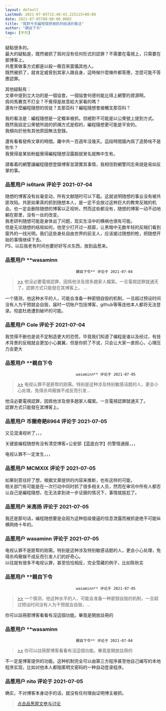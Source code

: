 ```yaml
---
layout: default
Lastmod: 2021-07-05T15:40:43.225115+00:00
date: 2021-07-05T00:00:00.000Z
title: "我對今天編程隨想被抓的經過的看法"
author: "親自下令"
tags: [中共]
---
```


疑點很多的。  
最大的疑點是，既然被抓了爲何沒有任何形式的認罪？不需要在電視上，只需要在那博客上。  
共產黨做事方式都是以殺一儆百來震懾其他人。  
既然被抓了，就肯定威脅到其家人跟自身，這時候什麼條件都答應，怎麼可能不答應認罪。  
  
其他疑點有：  
文章中提到立大功的是一個協會。一個協會何德何能比得上網警的資源啊。  
爲何馬賽克不打全？不覺得是故意給大家看的嗎？  
還有什麼編程隨想的信徒？支那百科？編程隨想會接觸支那百科？  
  
我的看法是：編程隨想是一定概率被抓。但絕對不可能是以公衆號上提到方式。  
既然我設定公衆號所說的抓捕方式是假的，編程隨想更可能是平安的。  
我傾向於他有其他原因無法登錄。  
  
還有看看發佈文章的時間。離中共一百週年沒幾天。這段時間牆內爲了造勢啥不是吹牛？  
我覺得是某些粉蛆覺得編程隨想沒露臉就冒名就無中生有。  
  
  
請看着的網警讓編程隨想登錄博客並證實其事情，我相信對網警同志來說是易如反掌的事。

            
### 品葱用户 **is6tank** 评论于 2021-07-04
        
随想的博客没有丝毫变动，所有文献随时可以下载。这就说明随想的事业没有被共匪攻陷。共匪如果真的抓到随想本人，是一定不会放过这种巨大的教育反贼的机会。也一定会删除随想的博客以正视听。然而这些都没有，随想的博客一动不动地躺在那里，没有一丝的改变。  
我老研判随想可能是身体出了问题，现实生活中的横祸也很有可能。  
但是无论随想的结局如何，他至少打开过一扇窗，让黑暗中无数年轻的反贼们看到窗外的一线光明。我们这些身处自由世界的前支人，应该接过随想的枪，把随想开始的事情继续下去。  
PS，以后我老有时间也要好好写点东西，放到品葱来。
        


            
### 品葱用户 **wasaminn				
									親自下令** 评论于 2021-07-04
        
> [\>>]( "/article/item_id-668256#") 他沒必要電視認罪，因爲他涉及很多趙家人檔案。一旦電視認罪就通天了。認罪方式只能發在其博客上。 ...

  
  
一个猜测，他这种水平的人，可能会准备一种密钥自毁的机制，一旦超过预设时间没有人为干预就会自毁，届时一切账户包括博客，github等等连他本人都将无法登录。彻底杜绝遭到破坏的可能。
        


            
### 品葱用户 **Cole** 评论于 2021-07-04
        
我觉得不删也是说不定制造更大的恐慌，毕竟我们知道了编程是谁以及经过，有技术背景的反贼就会更加小心翼翼，但是你抓了不说，只会让大家一直担心，心理压力会更大
        


            
### 品葱用户 **親自下令				
									wasaminn** 评论于 2021-07-05
        
> [\>>]( "/article/item_id-668255#") 电视认罪不是匪帮的刚需。特别是这种涉及特别敏感话题的人，更会小心处理，免得杀鸡儆猴不成反而引发...

  
他沒必要電視認罪，因爲他涉及很多趙家人檔案。一旦電視認罪就通天了。  
認罪方式只能發在其博客上。
        


            
### 品葱用户 **币圈奇葩8964** 评论于 2021-07-05
        
又见混淆视听了，，，  
  
关键是编程随想有没有清空博客+公安部【蓝底白字】的警情通报，，，  
  
电视认罪不一定发生，，，
        


            
### 品葱用户 **MCMXIX** 评论于 2021-07-05
        
如果刻意往好了想，根据文章提供的内容来推断，也有这样的可能，  
相关部门有可能是在一次行动中同时抓了很多相关人员，然而在审讯中所有人都否认自己是編程隨想，在无法拿到进一步证据的情况下，事情就尴尬了。
        


            
### 品葱用户 **米高扬** 评论于 2021-07-05
        
我还是那句话，编程随想要是会因为这种低级傻逼的信息泄露而被抓是绝不可能纵横网络十年的。
        


            
### 品葱用户 **wasaminn** 评论于 2021-07-05
        
电视认罪不是匪帮的刚需。特别是这种涉及特别敏感话题的人，更会小心处理，免得杀鸡儆猴不成反而引发人们的好奇心。  
以往就有很多不电视认罪，甚至恰恰相反，完全雪藏的例子，比如陈秋实
        


            
### 品葱用户 **親自下令				
									wasaminn** 评论于 2021-07-05
        
> [\>>]( "/article/item_id-668258#") 一个猜测，他这种水平的人，可能会准备一种密钥自毁的机制，一旦超过预设时间没有人为干预就会自毁，...

  
  
你可以註冊那博客看看有沒這個功能。畢竟是開放註冊的
        


            
### 品葱用户 **wasaminn				
									親自下令** 评论于 2021-07-04
        
> [\>>]( "/article/item_id-668262#") 你可以註冊那博客看看有沒這個功能。畢竟是開放註冊的

  
  
不一定是博客提供的功能。这种机制完全可以由第三方程序甚至他自己编写的本地程序实现，比如对他本人都隐匿明文密码的一种自动登录程序。
        


            
### 品葱用户 **nito** 评论于 2021-07-05
        
确实，不对博客本身动手的话，就没有任何理由证明博主被抓。
        






> [点击品葱原文参与讨论](https://pincong.rocks/article/id-33817__sort_key-agree_count__sort-DESC)

